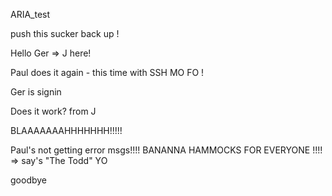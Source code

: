 ARIA_test

push this sucker back up !


Hello Ger => J here!

Paul does it again - this time with SSH MO FO !



Ger is signin


Does it work? from J


BLAAAAAAAHHHHHHH!!!!!

Paul's not getting error msgs!!!!
BANANNA HAMMOCKS FOR EVERYONE !!!! => say's "The Todd"
YO

goodbye 


